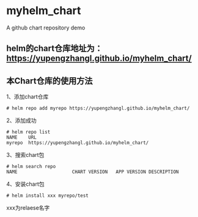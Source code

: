 # myhelm_chart
A github chart repository demo

## helm的chart仓库地址为：https://yupengzhangl.github.io/myhelm_chart/

## 本Chart仓库的使用方法

1、添加chart仓库
```
# helm repo add myrepo https://yupengzhangl.github.io/myhelm_chart/
```

2、添加成功
```
# helm repo list
NAME	URL                                   
myrepo	https://yupengzhangl.github.io/myhelm_chart/
```

3、搜索chart包
```
# helm search repo
NAME				    CHART VERSION   APP VERSION	DESCRIPTION                                   
```

4、安装chart包
```
# helm install xxx myrepo/test
```

xxx为relaese名字
